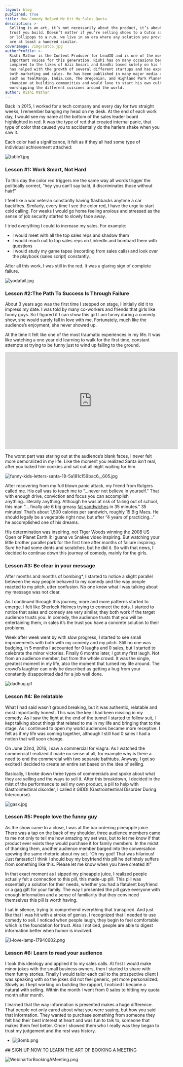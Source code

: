 ```yaml
---
layout: blog
published: true
title: How Comedy Helped Me Hit My Sales Quota
description: >-
  Selling is an art, it’s not necessarily about the product, it’s about the
  trust you build. Doesn’t matter if you’re selling shoes to a Cutco sales rep
  or lollipops to a nun, we live in an era where any solution you provide there
  are at least a hundred similar.
coverImage: /img/cutco.jpg
authorProfile: >-
  Rishi Mathur is the Content Producer for LeadIQ and is one of the most
  important voices for this generation. Rishi has on many occasions been
  compared to the likes of Aziz Ansari and Gandhi based solely on his looks. He
  has helped with the growth of several different startups and has experience in
  both marketing and sales. He has been published in many major media outlets
  such as TealMango, India.com, The Oregonian, and Highland Park Planet. He is a
  champion at building communities and would love to start his own cult
  worshipping the different cuisines around the world.
author: Rishi Mathur
---
```

Back in 2015, I worked for a tech company and every day for two straight weeks, I remember banging my head on my desk. At the end of each work day, I would see my name at the bottom of the sales leader board highlighted in red. It was the type of red that created internal panic, that type of color that caused you to accidentally do the harlem shake when you saw it.

Each color had a significance, it felt as if they all had some type of individual achievement attached:

![table1.jpg](img/table1.jpg)

### Lesson #1: Work Smart, Not Hard 

To this day the color red triggers me the same way all words trigger the politically correct, “hey you can’t say bald, it discriminates those without hair!”  

I feel like a war veteran constantly having flashbacks anytime a car backfires. Similarly, every time I see the color red, I have the urge to start cold calling. For weeks I would go home feeling anxious and stressed as the sense of job security started to slowly fade away. 

I tried everything I could to increase my sales. For example:
- I would meet with all the top sales reps and shadow them
- I would reach out to top sales reps on LinkedIn and bombard them with questions
- I would study my game tapes (recording from sales calls) and look over the playbook (sales script) constantly. 

After all this work, I was still in the red. It was a glaring sign of complete failure.

![yodafail.jpg](img/yodafail.jpg)

### Lesson #2:The Path To Success Is Through Failure

About 3 years ago was the first time I stepped on stage, I initially did it to impress my date. I was told by many co-workers and friends that girls like funny guys. So I figured if I can show this girl I am funny during a comedy show, she would surely fall in love with me. Fortunately, much like the audience’s enjoyment, she never showed up. 

At the time it felt like one of the most traumatic experiences in my life. It was like watching a one year old learning to walk for the first time, constant attempts at trying to be funny just to wind up falling to the ground. 

<iframe width="560" height="315" src="https://www.youtube.com/embed/jIzuy9fcf1k" frameborder="0" allow="accelerometer; autoplay; encrypted-media; gyroscope; picture-in-picture" allowfullscreen></iframe>

The worst part was staring out at the audience’s blank faces, I never felt more demoralized in my life. Like the moment you realized Santa isn’t real, after you baked him cookies and sat out all night waiting for him.  

![funny-kids-letters-santa-18-5a181c159bac6__605.jpg](img/funny-kids-letters-santa-18-5a181c159bac6__605.jpg)

After recovering from my full blown panic attack, my friend from Rutgers called me. His call was to teach me to “...never not believe in yourself.” That with enough drive, conviction and focus you can accomplish anything...literally anything. Although he was at risk of failing out of school, this man “... finally ate 6 big greasy [fat sandwiches](https://en.wikipedia.org/wiki/Grease_trucks) in 35 minutes.” 35 minutes! That’s about 1,500 calories per sandwich, roughly 15 Big Macs. He should legally be a vegetable right now, but after “4 years of practicing...” he accomplished one of his dreams. 

His determination was inspiring, not Tiger Woods winning the 2008 US Open or Planet Earth II: Iguana vs Snakes video inspiring. But watching your little brother parallel park for the first time after months of failure inspiring. Sure he had some dents and scratches, but he did it. So with that news, I decided to continue down this journey of comedy, mainly for the girls.

### Lesson #3: Be clear in your message 

After months and months of bombing*, I started to notice a slight parallel between the way people behaved to my comedy and the way people reacted to my pitch, utter confusion. No one knew what I was talking about my message was not clear. 

As I continued through this journey, more and more patterns started to emerge. I felt like Sherlock Holmes trying to connect the dots. I started to notice that sales and comedy are very similar, they both work if the target audience trusts you. In comedy, the audience trusts that you will be entertaining them, in sales it’s the trust you have a concrete solution to their problems.

Week after week went by with slow progress, I started to see small improvements with both with my comedy and my pitch. Still no one was budging, in 5 months I accounted for 0 laughs and 0 sales, but I started to celebrate the minor victories.  Finally 6 months later, I got my first laugh. Not from an audience member, but from the whole crowd. It was the single, greatest moment in my life, also the moment that turned my life around. The crowd’s laughter can only be described as getting a hug from your constantly disappointed dad for a job well done. 

![dadhug.gif](img/dadhug.gif)

### Lesson #4: Be relatable 

What I had said wasn’t ground breaking, but it was authentic, relatable and most importantly honest. This was the key I had been missing in my comedy. As I saw the light at the end of the tunnel I started to follow suit, I kept talking about things that related to me in my life and bringing that to the stage. As I continued to open my world audiences became more receptive. I felt as if my life was coming together, although I still had 0 sales I had a notion that will soon change. 

On June 22nd, 2016, I saw a commercial for viagra. As I watched the commercial I realized it made no sense at all, for example why is there a need to end the commercial with two separate bathtubs. Anyway, I got so excited I decided to create an entire set based on the idea of selling.

Basically, I broke down three types of commercials and spoke about what they are selling and the ways to sell it. After this breakdown, I decided in the mist of the performance to sell my own product, a pill to help with Gastrointestinal disorder, I called it GIDDI (Gastrointestinal Disorder During Intercourse). 

![gasx.jpg](img/gasx.jpg)

### Lesson #5: People love the funny guy

As the show came to a close, I was at the bar ordering pineapple juice. There was a tap on the back of my shoulder, three audience members came to me not only to tell me how amazing my set was, but to let me know if that product ever exists they would purchase it for family members. In the midst of thanking them, another audience member barged into the conversation spewing the same rhetoric about my set. “Oh my god! That was hilarious! Just fantastic! I think I should buy my boyfriend this pill he definitely suffers from something like this. Please let me know when you have created it!” 

In that exact moment as I sipped my pineapple juice, I realized people actually felt a connection to this pill, this made-up pill. This pill was essentially a solution for their needs, whether you had a flatulent boyfriend or  a gag gift for your family. The way I presented the pill gave everyone with enough information and a sense of familiarity that they convinced themselves this pill is worth having. 

I sat in silence, trying to comprehend everything that transpired. And just like that I was hit with a stroke of genius, I recognized that I needed to use comedy to sell. I noticed when people laugh, they begin to feel comfortable which is the foundation for trust. Also I noticed, people are able to digest information better when humor is involved. 

![i-love-lamp-17940602.png](img/i-love-lamp-17940602.png)

### Lesson #6: Learn to read your audience

I took this ideology and applied it to my sales calls. At first I would make minor jokes with the small business owners, then I started to share with them funny stories. Finally I would tailor each call to the prospective client I was speaking with so the jokes did not feel generic, yet more personalized. Slowly as I kept working on building the rapport, I noticed I became a natural with selling. Within the month I went from 0 sales to hitting my quota month after month. 

I learned that the way information is presented makes a huge difference. That people not only cared about what you were saying, but how you said that information. They wanted to purchase something from someone they felt had their best interest at heart  and was fun to talk to, someone that makes them feel better. Once I showed them who I really was they began to trust my judgement and the rest was history. 

* ![Bomb.png](img/Bomb.png)

[## SIGN UP NOW TO LEARN THE ART OF BOOKING A MEETING](https://ter.li/297g0y)

![WebinarforBookingAMeeting.png](img/WebinarforBookingAMeeting.png)
